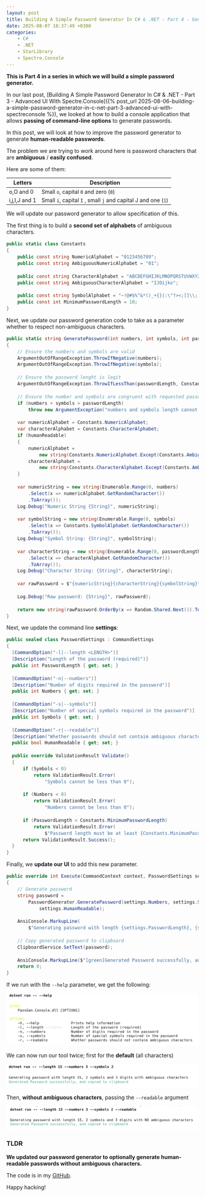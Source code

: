 ```yaml
---
layout: post
title: Building A Simple Password Generator In C# & .NET - Part 4 - Generating Human Readable Passwords
date: 2025-08-07 18:37:49 +0300
categories:
    - C#
    - .NET
    - StarLibrary
    - Spectre.Console
---
```


**This is Part 4 in a series in which we will build a simple password generator.**

In our last post, [Building A Simple Password Generator In C# & .NET - Part 3 - Advanced UI With Spectre.Console]({% post_url 2025-08-06-building-a-simple-password-generator-in-c-net-part-3-advanced-ui-with-spectreconsole %}), we looked at how to build a console application that allows **passing of command-line options** to generate passwords.

In this post, we will look at how to improve the password generator to generate **human-readable passwords**.

The problem we are trying to work around here is password characters that are **ambiguous** / **easily confused**.

Here are some of them:

| Letters       | Description                                                  |
| ------------- | ------------------------------------------------------------ |
| o,O and 0     | Small `o`, capital `0` and zero (`0`)                        |
| i,j,I,J and 1 | Small `i`, capital `I` , small `j` and capital J and one (`1`) |

We will update our password generator to allow specification of this.

The first thing is to build a **second set of alphabets** of ambiguous characters.

```c#
public static class Constants
{
    public const string NumericAlphabet = "0123456789";
    public const string AmbiguousNumericAlphabet = "01";
    
    public const string CharacterAlphabet = "ABCDEFGHIJKLMNOPQRSTUVWXYZabcdefghijklmnopqrstuvwxyz";
    public const string AmbiguousCharacterAlphabet = "IJOijko";
    
    public const string SymbolAlphabet = "~!@#$%^&*()_+{}|:\"?><;[]\\;',./";
    public const int MinimumPasswordLength = 10;
}
```

Next, we update our password generation code to take as a parameter whether to respect non-ambiguous characters.

```c#
public static string GeneratePassword(int numbers, int symbols, int passwordLength, bool humanReadable = false)
{
    // Ensure the numbers and symbols are valid
    ArgumentOutOfRangeException.ThrowIfNegative(numbers);
    ArgumentOutOfRangeException.ThrowIfNegative(symbols);

    // Ensure the password lenght is legit
    ArgumentOutOfRangeException.ThrowIfLessThan(passwordLength, Constants.MinimumPasswordLength);

    // Ensure the number and symbols are congruent with requested password length
    if (numbers + symbols > passwordLength)
        throw new ArgumentException("numbers and symbols length cannot be greater than requested password length");

    var numericAlphabet = Constants.NumericAlphabet;
    var characterAlphabet = Constants.CharacterAlphabet;
    if (humanReadable)
    {
        numericAlphabet =
            new string(Constants.NumericAlphabet.Except(Constants.AmbiguousNumericAlphabet).ToArray());
        characterAlphabet =
            new string(Constants.CharacterAlphabet.Except(Constants.AmbiguousCharacterAlphabet).ToArray());
    }

    var numericString = new string(Enumerable.Range(0, numbers)
        .Select(x => numericAlphabet.GetRandomCharacter())
        .ToArray());
    Log.Debug("Numeric String {String}", numericString);

    var symbolString = new string(Enumerable.Range(0, symbols)
        .Select(x => Constants.SymbolAlphabet.GetRandomCharacter())
        .ToArray());
    Log.Debug("Symbol String: {String}", symbolString);

    var characterString = new string(Enumerable.Range(0, passwordLength - numbers - symbols)
        .Select(x => characterAlphabet.GetRandomCharacter())
        .ToArray());
    Log.Debug("Character String: {String}", characterString);

    var rawPassword = $"{numericString}{characterString}{symbolString}";

    Log.Debug("Raw password: {String}", rawPassword);

    return new string(rawPassword.OrderBy(x => Random.Shared.Next()).ToArray());
}
```

Next, we update the command line **settings**:

```c#
public sealed class PasswordSettings : CommandSettings
{
  [CommandOption("-l|--length <LENGTH>")]
  [Description("Length of the password (required)")]
  public int PasswordLength { get; set; }

  [CommandOption("-n|--numbers")]
  [Description("Number of digits required in the password")]
  public int Numbers { get; set; }

  [CommandOption("-s|--symbols")]
  [Description("Number of special symbols required in the password")]
  public int Symbols { get; set; }

  [CommandOption("-r|--readable")]
  [Description("Whether passwords should not contaim ambiguous characters")]
  public bool HumanReadable { get; set; }

  public override ValidationResult Validate()
  {
      if (Symbols < 0)
          return ValidationResult.Error(
              "Symbols cannot be less than 0");

      if (Numbers < 0)
          return ValidationResult.Error(
              "Numbers cannot be less than 0");

      if (PasswordLength < Constants.MinimumPasswordLength)
          return ValidationResult.Error(
              $"Password length must be at least {Constants.MinimumPasswordLength} characters.");
      return ValidationResult.Success();
  }
}
```

Finally, we **update our UI** to add this new parameter.

```c#
public override int Execute(CommandContext context, PasswordSettings settings)
{
    // Generate password
    string password =
        PasswordGenerator.GeneratePassword(settings.Numbers, settings.Symbols, settings.PasswordLength,
            settings.HumanReadable);

    AnsiConsole.MarkupLine(
        $"Generating password with length {settings.PasswordLength}, {settings.Symbols} symbols and {settings.Numbers} digits with {(settings.HumanReadable ? "NO" : "")} ambiguous characters");

    // Copy generated password to clipboard
    ClipboardService.SetText(password);

    AnsiConsole.MarkupLine($"[green]Generated Password successfully, and copied to clipboard[/]");
    return 0;
}
```

If we run with the `--help` parameter, we get the following:

![UpdatedHelp](../images/2025/08/UpdatedHelp.png)

We can  now run our tool twice; first for the **default** (all characters)

![GenerateWithAmbiguous](../images/2025/08/GenerateWithAmbiguous.png)

Then, **without ambiguous characters**, passing the `--readable` argument

![GenerateWithoutAmbiguous](../images/2025/08/GenerateWithoutAmbiguous.png)

### TLDR

**We updated our password generator to optionally generate human-readable passwords without ambiguous characters.**

The code is in my [GitHub](https://github.com/conradakunga/BlogCode/tree/master/PassGen).

Happy hacking!
